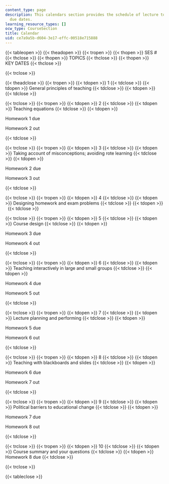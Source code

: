 ```yaml
---
content_type: page
description: This calendars section provides the schedule of lecture topics and assignment
  due dates.
learning_resource_types: []
ocw_type: CourseSection
title: Calendar
uid: ce7a9a5b-d604-3e17-effc-00518e715888
---
```


{{< tableopen >}}
{{< theadopen >}}
{{< tropen >}}
{{< thopen >}}
SES #
{{< thclose >}}
{{< thopen >}}
TOPICS
{{< thclose >}}
{{< thopen >}}
KEY DATES
{{< thclose >}}

{{< trclose >}}

{{< theadclose >}}
{{< tropen >}}
{{< tdopen >}}
1
{{< tdclose >}}
{{< tdopen >}}
General principles of teaching
{{< tdclose >}}
{{< tdopen >}}
 
{{< tdclose >}}

{{< trclose >}}
{{< tropen >}}
{{< tdopen >}}
2
{{< tdclose >}}
{{< tdopen >}}
Teaching equations
{{< tdclose >}}
{{< tdopen >}}


Homework 1 due

Homework 2 out


{{< tdclose >}}

{{< trclose >}}
{{< tropen >}}
{{< tdopen >}}
3
{{< tdclose >}}
{{< tdopen >}}
Taking account of misconceptions; avoiding rote learning
{{< tdclose >}}
{{< tdopen >}}


Homework 2 due

Homework 3 out


{{< tdclose >}}

{{< trclose >}}
{{< tropen >}}
{{< tdopen >}}
4
{{< tdclose >}}
{{< tdopen >}}
Designing homework and exam problems
{{< tdclose >}}
{{< tdopen >}}
 
{{< tdclose >}}

{{< trclose >}}
{{< tropen >}}
{{< tdopen >}}
5
{{< tdclose >}}
{{< tdopen >}}
Course design
{{< tdclose >}}
{{< tdopen >}}


Homework 3 due

Homework 4 out


{{< tdclose >}}

{{< trclose >}}
{{< tropen >}}
{{< tdopen >}}
6
{{< tdclose >}}
{{< tdopen >}}
Teaching interactively in large and small groups
{{< tdclose >}}
{{< tdopen >}}


Homework 4 due

Homework 5 out


{{< tdclose >}}

{{< trclose >}}
{{< tropen >}}
{{< tdopen >}}
7
{{< tdclose >}}
{{< tdopen >}}
Lecture planning and performing
{{< tdclose >}}
{{< tdopen >}}


Homework 5 due

Homework 6 out


{{< tdclose >}}

{{< trclose >}}
{{< tropen >}}
{{< tdopen >}}
8
{{< tdclose >}}
{{< tdopen >}}
Teaching with blackboards and slides
{{< tdclose >}}
{{< tdopen >}}


Homework 6 due

Homework 7 out


{{< tdclose >}}

{{< trclose >}}
{{< tropen >}}
{{< tdopen >}}
9
{{< tdclose >}}
{{< tdopen >}}
Political barriers to educational change
{{< tdclose >}}
{{< tdopen >}}


Homework 7 due

Homework 8 out


{{< tdclose >}}

{{< trclose >}}
{{< tropen >}}
{{< tdopen >}}
10
{{< tdclose >}}
{{< tdopen >}}
Course summary and your questions
{{< tdclose >}}
{{< tdopen >}}
Homework 8 due
{{< tdclose >}}

{{< trclose >}}

{{< tableclose >}}
